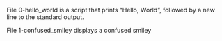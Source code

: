 File 0-hello_world is a script that prints “Hello, World”, followed by a new line to the standard output.

File 1-confused_smiley displays a confused smiley
